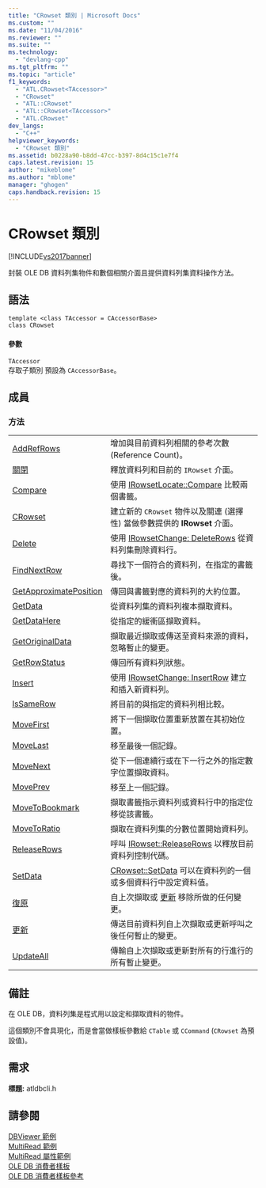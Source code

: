 ```yaml
---
title: "CRowset 類別 | Microsoft Docs"
ms.custom: ""
ms.date: "11/04/2016"
ms.reviewer: ""
ms.suite: ""
ms.technology: 
  - "devlang-cpp"
ms.tgt_pltfrm: ""
ms.topic: "article"
f1_keywords: 
  - "ATL.CRowset<TAccessor>"
  - "CRowset"
  - "ATL::CRowset"
  - "ATL::CRowset<TAccessor>"
  - "ATL.CRowset"
dev_langs: 
  - "C++"
helpviewer_keywords: 
  - "CRowset 類別"
ms.assetid: b0228a90-b8dd-47cc-b397-8d4c15c1e7f4
caps.latest.revision: 15
author: "mikeblome"
ms.author: "mblome"
manager: "ghogen"
caps.handback.revision: 15
---
```

# CRowset 類別
[!INCLUDE[vs2017banner](../../assembler/inline/includes/vs2017banner.md)]

封裝 OLE DB 資料列集物件和數個相關介面且提供資料列集資料操作方法。  
  
## 語法  
  
```  
template <class TAccessor = CAccessorBase>  
class CRowset  
```  
  
#### 參數  
 `TAccessor`  
 存取子類別  預設為 `CAccessorBase`。  
  
## 成員  
  
### 方法  
  
|||  
|-|-|  
|[AddRefRows](../../data/oledb/crowset-addrefrows.md)|增加與目前資料列相關的參考次數 \(Reference Count\)。|  
|[關閉](../../data/oledb/crowset-close.md)|釋放資料列和目前的 `IRowset` 介面。|  
|[Compare](../../data/oledb/crowset-compare.md)|使用 [IRowsetLocate::Compare](https://msdn.microsoft.com/en-us/library/ms709539.aspx) 比較兩個書籤。|  
|[CRowset](../../data/oledb/crowset-crowset.md)|建立新的 `CRowset` 物件以及關連 \(選擇性\) 當做參數提供的 **IRowset** 介面。|  
|[Delete](../../data/oledb/crowset-delete.md)|使用 [IRowsetChange: DeleteRows](https://msdn.microsoft.com/en-us/library/ms724362.aspx) 從資料列集刪除資料行。|  
|[FindNextRow](../../data/oledb/crowset-findnextrow.md)|尋找下一個符合的資料列，在指定的書籤後。|  
|[GetApproximatePosition](../../data/oledb/crowset-getapproximateposition.md)|傳回與書籤對應的資料列的大約位置。|  
|[GetData](../../data/oledb/crowset-getdata.md)|從資料列集的資料列複本擷取資料。|  
|[GetDataHere](../../data/oledb/crowset-getdatahere.md)|從指定的緩衝區擷取資料。|  
|[GetOriginalData](../../data/oledb/crowset-getoriginaldata.md)|擷取最近擷取或傳送至資料來源的資料，忽略暫止的變更。|  
|[GetRowStatus](../../data/oledb/crowset-getrowstatus.md)|傳回所有資料列狀態。|  
|[Insert](../../data/oledb/crowset-insert.md)|使用 [IRowsetChange: InsertRow](https://msdn.microsoft.com/en-us/library/ms716921.aspx) 建立和插入新資料列。|  
|[IsSameRow](../../data/oledb/crowset-issamerow.md)|將目前的與指定的資料列相比較。|  
|[MoveFirst](../../data/oledb/crowset-movefirst.md)|將下一個擷取位置重新放置在其初始位置。|  
|[MoveLast](../../data/oledb/crowset-movelast.md)|移至最後一個記錄。|  
|[MoveNext](../../data/oledb/crowset-movenext.md)|從下一個連續行或在下一行之外的指定數字位置擷取資料。|  
|[MovePrev](../../data/oledb/crowset-moveprev.md)|移至上一個記錄。|  
|[MoveToBookmark](../../data/oledb/crowset-movetobookmark.md)|擷取書籤指示資料列或資料行中的指定位移從該書籤。|  
|[MoveToRatio](../../data/oledb/crowset-movetoratio.md)|擷取在資料列集的分數位置開始資料列。|  
|[ReleaseRows](../../data/oledb/crowset-releaserows.md)|呼叫 [IRowset::ReleaseRows](https://msdn.microsoft.com/en-us/library/ms719771.aspx) 以釋放目前資料列控制代碼。|  
|[SetData](../../data/oledb/crowset-setdata.md)|[CRowset::SetData](https://msdn.microsoft.com/en-us/library/ms721232.aspx) 可以在資料列的一個或多個資料行中設定資料值。|  
|[復原](../../data/oledb/crowset-undo.md)|自上次擷取或 [更新](../../data/oledb/crowset-update.md) 移除所做的任何變更。|  
|[更新](../../data/oledb/crowset-update.md)|傳送目前資料列自上次擷取或更新呼叫之後任何暫止的變更。|  
|[UpdateAll](../../data/oledb/crowset-updateall.md)|傳輸自上次擷取或更新對所有的行進行的所有暫止變更。|  
  
## 備註  
 在 OLE DB，資料列集是程式用以設定和擷取資料的物件。  
  
 這個類別不會具現化，而是會當做樣板參數給 `CTable` 或 `CCommand` \(`CRowset` 為預設值\)。  
  
## 需求  
 **標題:** atldbcli.h  
  
## 請參閱  
 [DBViewer 範例](../../top/visual-cpp-samples.md)   
 [MultiRead 範例](../../top/visual-cpp-samples.md)   
 [MultiRead 屬性範例](../../top/visual-cpp-samples.md)   
 [OLE DB 消費者樣板](../../data/oledb/ole-db-consumer-templates-cpp.md)   
 [OLE DB 消費者樣板參考](../../data/oledb/ole-db-consumer-templates-reference.md)